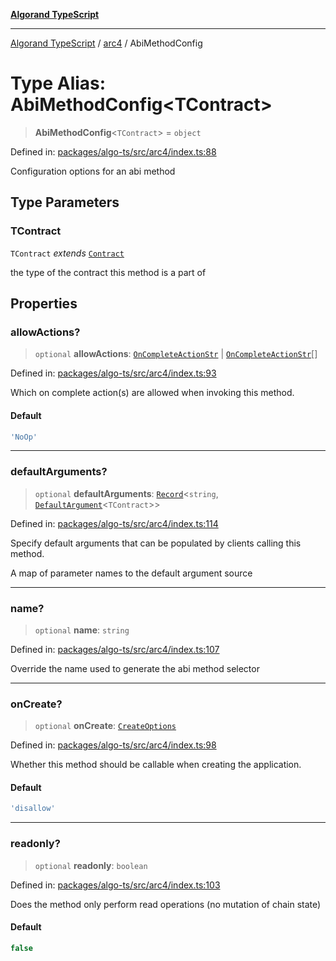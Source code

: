 [**Algorand TypeScript**](../../README.md)

***

[Algorand TypeScript](../../modules.md) / [arc4](../README.md) / AbiMethodConfig

# Type Alias: AbiMethodConfig\<TContract\>

> **AbiMethodConfig**\<`TContract`\> = `object`

Defined in: [packages/algo-ts/src/arc4/index.ts:88](https://github.com/algorandfoundation/puya-ts/blob/main/packages/algo-ts/src/arc4/index.ts#L88)

Configuration options for an abi method

## Type Parameters

### TContract

`TContract` *extends* [`Contract`](../classes/Contract.md)

the type of the contract this method is a part of

## Properties

### allowActions?

> `optional` **allowActions**: [`OnCompleteActionStr`](../../index/type-aliases/OnCompleteActionStr.md) \| [`OnCompleteActionStr`](../../index/type-aliases/OnCompleteActionStr.md)[]

Defined in: [packages/algo-ts/src/arc4/index.ts:93](https://github.com/algorandfoundation/puya-ts/blob/main/packages/algo-ts/src/arc4/index.ts#L93)

Which on complete action(s) are allowed when invoking this method.

#### Default

```ts
'NoOp'
```

***

### defaultArguments?

> `optional` **defaultArguments**: [`Record`](../../index/-internal-/type-aliases/Record.md)\<`string`, [`DefaultArgument`](DefaultArgument.md)\<`TContract`\>\>

Defined in: [packages/algo-ts/src/arc4/index.ts:114](https://github.com/algorandfoundation/puya-ts/blob/main/packages/algo-ts/src/arc4/index.ts#L114)

Specify default arguments that can be populated by clients calling this method.

A map of parameter names to the default argument source

***

### name?

> `optional` **name**: `string`

Defined in: [packages/algo-ts/src/arc4/index.ts:107](https://github.com/algorandfoundation/puya-ts/blob/main/packages/algo-ts/src/arc4/index.ts#L107)

Override the name used to generate the abi method selector

***

### onCreate?

> `optional` **onCreate**: [`CreateOptions`](CreateOptions.md)

Defined in: [packages/algo-ts/src/arc4/index.ts:98](https://github.com/algorandfoundation/puya-ts/blob/main/packages/algo-ts/src/arc4/index.ts#L98)

Whether this method should be callable when creating the application.

#### Default

```ts
'disallow'
```

***

### readonly?

> `optional` **readonly**: `boolean`

Defined in: [packages/algo-ts/src/arc4/index.ts:103](https://github.com/algorandfoundation/puya-ts/blob/main/packages/algo-ts/src/arc4/index.ts#L103)

Does the method only perform read operations (no mutation of chain state)

#### Default

```ts
false
```
